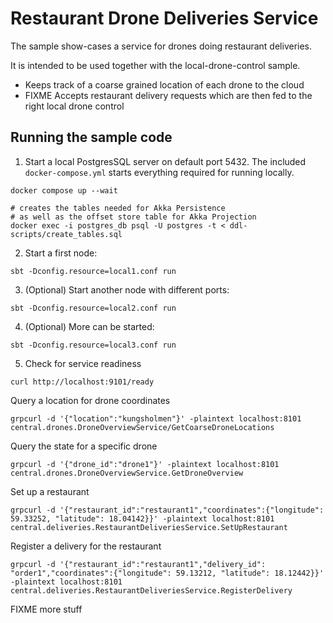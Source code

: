# Restaurant Drone Deliveries Service

The sample show-cases a service for drones doing restaurant deliveries.

It is intended to be used together with the local-drone-control sample.

* Keeps track of a coarse grained location of each drone to the cloud
* FIXME Accepts restaurant delivery requests which are then fed to the right local drone control

## Running the sample code

1. Start a local PostgresSQL server on default port 5432. The included `docker-compose.yml` starts everything required for running locally.

 ```shell
 docker compose up --wait

 # creates the tables needed for Akka Persistence
 # as well as the offset store table for Akka Projection
 docker exec -i postgres_db psql -U postgres -t < ddl-scripts/create_tables.sql
 ```

2. Start a first node:

```shell
sbt -Dconfig.resource=local1.conf run
```

3. (Optional) Start another node with different ports:

```shell
sbt -Dconfig.resource=local2.conf run
```

4. (Optional) More can be started:

 ```shell
sbt -Dconfig.resource=local3.conf run
 ```

5. Check for service readiness

 ```shell
curl http://localhost:9101/ready
 ```
   

Query a location for drone coordinates

```shell
grpcurl -d '{"location":"kungsholmen"}' -plaintext localhost:8101 central.drones.DroneOverviewService/GetCoarseDroneLocations
```

Query the state for a specific drone

```shell
grpcurl -d '{"drone_id":"drone1"}' -plaintext localhost:8101 central.drones.DroneOverviewService.GetDroneOverview
```

Set up a restaurant

```shell
grpcurl -d '{"restaurant_id":"restaurant1","coordinates":{"longitude": 59.33252, "latitude": 18.04142}}' -plaintext localhost:8101 central.deliveries.RestaurantDeliveriesService.SetUpRestaurant
```

Register a delivery for the restaurant

```shell
grpcurl -d '{"restaurant_id":"restaurant1","delivery_id": "order1","coordinates":{"longitude": 59.13212, "latitude": 18.12442}}' -plaintext localhost:8101 central.deliveries.RestaurantDeliveriesService.RegisterDelivery
```

FIXME more stuff